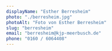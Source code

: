 ```yaml
---
displayName: "Esther Berresheim"
photo: "./berresheim.jpg"
photoAlt: "Foto von Esther Berresheim"
slug: "berresheim"
email: "berresheim@kjp-meerbusch.de"
phone: "0160 / 6064408"
---
```

